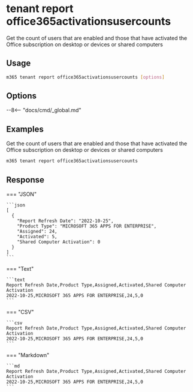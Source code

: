 # tenant report office365activationsusercounts

Get the count of users that are enabled and those that have activated the Office subscription on desktop or devices or shared computers

## Usage

```sh
m365 tenant report office365activationsusercounts [options]
```

## Options

--8<-- "docs/cmd/_global.md"

## Examples

Get the count of users that are enabled and those that have activated the Office subscription on desktop or devices or shared computers

```sh
m365 tenant report office365activationsusercounts
```

## Response

=== "JSON"

    ```json
    [
      {
        "Report Refresh Date": "2022-10-25",
        "Product Type": "MICROSOFT 365 APPS FOR ENTERPRISE",
        "Assigned": 24,
        "Activated": 5,
        "Shared Computer Activation": 0
      }
    ]
    ```

=== "Text"

    ```text
    Report Refresh Date,Product Type,Assigned,Activated,Shared Computer Activation
    2022-10-25,MICROSOFT 365 APPS FOR ENTERPRISE,24,5,0
    ```

=== "CSV"

    ```csv
    Report Refresh Date,Product Type,Assigned,Activated,Shared Computer Activation
    2022-10-25,MICROSOFT 365 APPS FOR ENTERPRISE,24,5,0
    ```

=== "Markdown"

    ```md
    Report Refresh Date,Product Type,Assigned,Activated,Shared Computer Activation
    2022-10-25,MICROSOFT 365 APPS FOR ENTERPRISE,24,5,0
    ```
